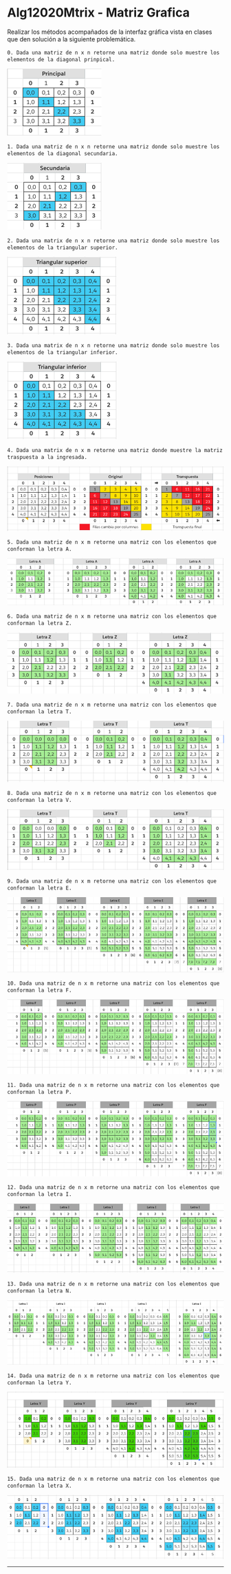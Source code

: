 # Alg12020Mtrix - Matriz Grafica

Realizar los métodos acompañados de la interfaz gráfica vista en clases que den solución a la siguiente problemática.

    0. Dada una matriz de n x n retorne una matriz donde solo muestre los elementos de la diagonal prinpical.

![principal](resources/img/principal.png)

    1. Dada una matriz de n x n retorne una matriz donde solo muestre los elementos de la diagonal secundaria.
![secundaria](resources/img/secundary.png)

    2. Dada una matrix de n x n retorne una matriz donde solo muestre los elementos de la triangular superior.
![triangular_sup](resources/img/trian_sup.png)

    3. Dada una matrix de n x n retorne una matriz donde solo muestre los elementos de la triangular inferior.
![triangular_inf](resources/img/trian_inf.png)

    4. Dada una matrix de n x m retorne una matriz donde muestre la matriz traspuesta a la ingresada.
![transpuesta](resources/img/transp.png)

    5. Dada una matriz de n x m retorne una matriz con los elementos que conforman la letra A.
![lA](resources/img/letraA.png)

    6. Dada una matriz de n x m retorne una matriz con los elementos que conforman la letra Z.
![lZ](resources/img/letraZ.png)

    7. Dada una matriz de n x m retorne una matriz con los elementos que conforman la letra T.
![lT](resources/img/letraT.png)

    8. Dada una matriz de n x m retorne una matriz con los elementos que conforman la letra V.
![lV](resources/img/letraV.png)

    9. Dada una matriz de n x m retorne una matriz con los elementos que conforman la letra E.
![lE](resources/img/letraE.png)

    10. Dada una matriz de n x m retorne una matriz con los elementos que conforman la letra F.
![lF](resources/img/letraF.png)

    11. Dada una matriz de n x m retorne una matriz con los elementos que conforman la letra P.
![lP](resources/img/letraP.png)

    12. Dada una matriz de n x m retorne una matriz con los elementos que conforman la letra I.
![lI](resources/img/letraI.png)

    13. Dada una matriz de n x m retorne una matriz con los elementos que conforman la letra N.
![lN](resources/img/letraN.png)

    14. Dada una matriz de n x m retorne una matriz con los elementos que conforman la letra Y.
![lY](resources/img/letraY.png)

    15. Dada una matriz de n x m retorne una matriz con los elementos que conforman la letra X.
![lX](resources/img/letraX.png)

---
